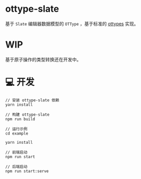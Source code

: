 # ottype-slate
基于  `Slate`  编辑器数据模型的  `OTType`  ，基于标准的   [ottypes](https://github.com/ottypes/docs)   实现。

# WIP
基于原子操作的类型转换还在开发中。

# 💻 开发
```
// 安装 ottype-slate 依赖
yarn install

// 构建 ottype-slate
npm run build

// 运行示例
cd example

yarn install

// 前端启动
npm run start

// 后端启动
npm run start:serve
```
